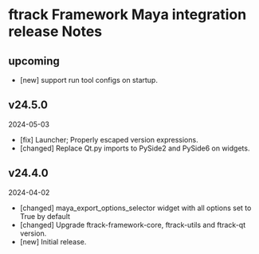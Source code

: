 # ftrack Framework Maya integration release Notes

## upcoming

* [new] support run tool configs on startup.


## v24.5.0
2024-05-03

* [fix] Launcher; Properly escaped version expressions.
* [changed] Replace Qt.py imports to PySide2 and PySide6 on widgets.

## v24.4.0
2024-04-02

* [changed] maya_export_options_selector widget with all options set to True by default
* [changed] Upgrade ftrack-framework-core, ftrack-utils and ftrack-qt version.
* [new] Initial release.
